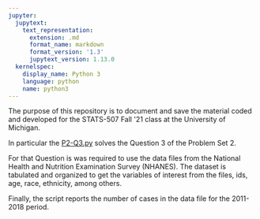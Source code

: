 ```yaml
---
jupyter:
  jupytext:
    text_representation:
      extension: .md
      format_name: markdown
      format_version: '1.3'
      jupytext_version: 1.13.0
  kernelspec:
    display_name: Python 3
    language: python
    name: python3
---
```


The purpose  of this repository is to document and save the material coded and developed for the STATS-507 Fall '21 class at the University of Michigan.

In particular the [P2-Q3.py](URL 'https://github.com/Falarconp/Stats507/blob/master/P2-Q3.py') solves the Question 3 of the Problem Set 2.

For that Question is was required to use the data files from the National Health and Nutrition Examination Survey (NHANES). The dataset is  tabulated and organized to get the variables of interest from the files, ids, age, race, ethnicity, among others. 

Finally, the script reports the number of cases in the data file for the 2011-2018 period.
